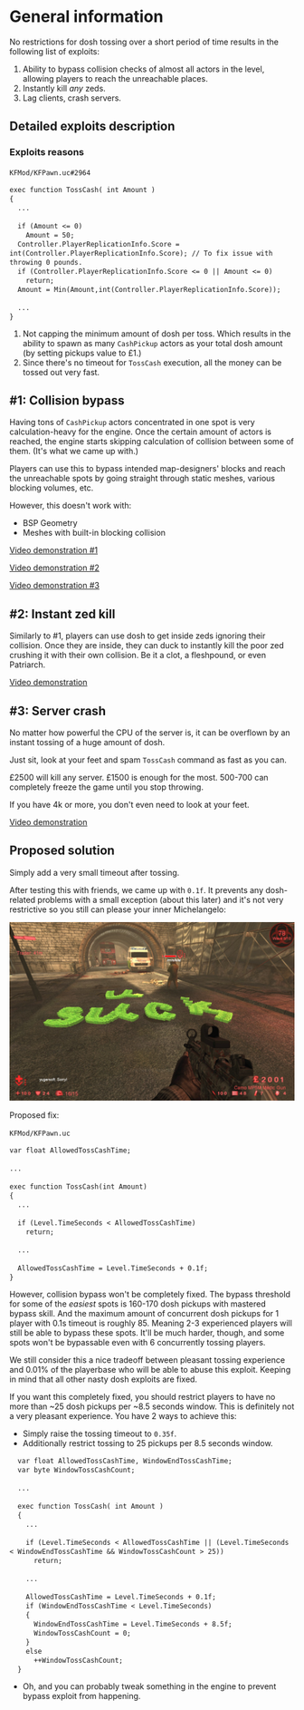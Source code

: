 # General information

No restrictions for dosh tossing over a short period of time results in the following list of exploits:

1. Ability to bypass collision checks of almost all actors in the level, allowing players to reach the unreachable places.
2. Instantly kill *any* zeds.
3. Lag clients, crash servers.

## Detailed exploits description

### Exploits reasons

`KFMod/KFPawn.uc#2964`

```clike
exec function TossCash( int Amount )
{
  ...

  if (Amount <= 0)
    Amount = 50;
  Controller.PlayerReplicationInfo.Score = int(Controller.PlayerReplicationInfo.Score); // To fix issue with throwing 0 pounds.
  if (Controller.PlayerReplicationInfo.Score <= 0 || Amount <= 0)
    return;
  Amount = Min(Amount,int(Controller.PlayerReplicationInfo.Score));

  ...
}
```

1. Not capping the minimum amount of dosh per toss. Which results in the ability to spawn as many `CashPickup` actors as your total dosh amount (by setting pickups value to £1.)
2. Since there's no timeout for `TossCash` execution, all the money can be tossed out very fast.

## #1: Collision bypass

Having tons of `CashPickup` actors concentrated in one spot is very calculation-heavy for the engine. Once the certain amount of actors is reached, the engine starts skipping calculation of collision between some of them. (It's what we came up with.)

Players can use this to bypass intended map-designers' blocks and reach the unreachable spots by going straight through static meshes, various blocking volumes, etc.

However, this doesn't work with:

- BSP Geometry
- Meshes with built-in blocking collision

[Video demonstration #1](https://www.youtube.com/watch?v=ie6ealc3-XA)

[Video demonstration #2](https://youtu.be/fbs7SBHWzlM)

[Video demonstration #3](https://youtu.be/mhQDbxvsH28)

## #2: Instant zed kill

Similarly to #1, players can use dosh to get inside zeds ignoring their collision. Once they are inside, they can duck to instantly kill the poor zed crushing it with their own collision. Be it a clot, a fleshpound, or even Patriarch.

[Video demonstration](https://youtu.be/FylKDUZnLDw)

## #3: Server crash

No matter how powerful the CPU of the server is, it can be overflown by an instant tossing of a huge amount of dosh.

Just sit, look at your feet and spam `TossCash` command as fast as you can.

£2500 will kill any server. £1500 is enough for the most. 500-700 can completely freeze the game until you stop throwing.

If you have 4k or more, you don't even need to look at your feet.

[Video demonstration](https://youtu.be/NGwXY79Ka0c)

## Proposed solution

Simply add a very small timeout after tossing.

After testing this with friends, we came up with `0.1f`. It prevents any dosh-related problems with a small exception (about this later) and it's not very restrictive so you still can please your inner Michelangelo:

![A truly majestic piece of art](../IMG/usuk.jpg)

Proposed fix:

`KFMod/KFPawn.uc`

```clike
var float AllowedTossCashTime;

...

exec function TossCash(int Amount)
{
  ...

  if (Level.TimeSeconds < AllowedTossCashTime)
    return;

  ...

  AllowedTossCashTime = Level.TimeSeconds + 0.1f;
}
```

However, collision bypass won't be completely fixed. The bypass threshold for some of the *easiest* spots is 160-170 dosh pickups with mastered bypass skill. And the maximum amount of concurrent dosh pickups for 1 player with 0.1s timeout is roughly 85. Meaning 2-3 experienced players will still be able to bypass these spots. It'll be much harder, though, and some spots won't be bypassable even with 6 concurrently tossing players.

We still consider this a nice tradeoff between pleasant tossing experience and 0.01% of the playerbase who will be able to abuse this exploit. Keeping in mind that all other nasty dosh exploits are fixed.

If you want this completely fixed, you should restrict players to have no more than ~25 dosh pickups per ~8.5 seconds window. This is definitely not a very pleasant experience. You have 2 ways to achieve this:

- Simply raise the tossing timeout to `0.35f`.
- Additionally restrict tossing to 25 pickups per 8.5 seconds window.

```clike
  var float AllowedTossCashTime, WindowEndTossCashTime;
  var byte WindowTossCashCount;

  ...

  exec function TossCash( int Amount )
  {
    ...

    if (Level.TimeSeconds < AllowedTossCashTime || (Level.TimeSeconds < WindowEndTossCashTime && WindowTossCashCount > 25))
      return;

    ...

    AllowedTossCashTime = Level.TimeSeconds + 0.1f;
    if (WindowEndTossCashTime < Level.TimeSeconds)
    {
      WindowEndTossCashTime = Level.TimeSeconds + 8.5f;
      WindowTossCashCount = 0;
    }
    else
      ++WindowTossCashCount;
  }
```

- Oh, and you can probably tweak something in the engine to prevent bypass exploit from happening.

